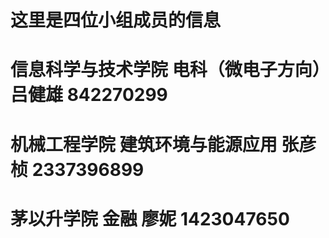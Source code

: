 # 这里是四位小组成员的信息
# 信息科学与技术学院 电科（微电子方向）吕健雄 842270299
# 机械工程学院 建筑环境与能源应用 张彦桢 2337396899
# 茅以升学院 金融 廖妮 1423047650

